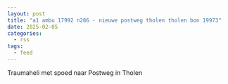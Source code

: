 ```yaml
---
layout: post
title: "a1 ambu 17992 n286 - nieuwe postweg tholen tholen bon 19973"
date: 2025-02-05
categories: 
  - rss
tags: 
  - feed
---
```


Traumaheli met spoed naar Postweg in Tholen
